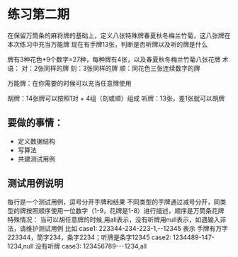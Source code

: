 # 练习第二期

在保留万筒条的麻将牌的基础上，定义八张特殊牌春夏秋冬梅兰竹菊，这八张牌在本次练习中充当万能牌
现在有手牌13张，判断是否听牌以及听的牌是什么

牌有3种花色*9个数字=27种，每种牌有4张，以及春夏秋冬梅兰竹菊八张花牌
术语：
对：2张同样的牌
刻：3张同样的牌
顺：同花色三张连续数字的牌

万能牌：在你需要的时候可以充当任意牌使用

胡牌：14张牌可以按照1对 + 4组（刻或顺）组成
听牌：13张，差1张就可以胡牌

## 要做的事情：
- 定义数据结构
- 写算法
- 共建测试用例

## 测试用例说明
每行是一个测试用例，逗号分开手牌和结果
不同类型的手牌通过减号分开，同类型的牌按照顺序使用一位数字（1-9，花牌是1-8）进行描述，顺序是万筒条花牌
特殊情况：
当可以胡任意牌的时候,用all表示，没有听牌用null表示，如遇输入非法，请维护测试用例
比如 
case1: 223344-234-223-1,--12345
表示 手牌有万字223344，筒字234，条字2234；听牌是条字12345
case2: 1234489-147-1234,null
没有听牌
case3: 123456789---1234,all